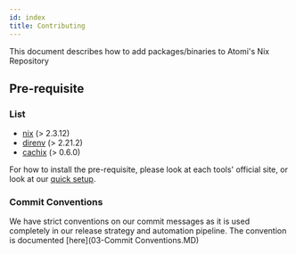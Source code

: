 ```yaml
---
id: index
title: Contributing
---
```


This document describes how to add packages/binaries to Atomi's Nix Repository

## Pre-requisite

### List

- [nix](https://nixos.org/download.html) (> 2.3.12)
- [direnv](https://direnv.net/) (> 2.21.2)
- [cachix](https://docs.cachix.org/installation.html) (> 0.6.0)

For how to install the pre-requisite, please look at each tools' official site, or look at our [quick setup](02-Setup.md).

### Commit Conventions

We have strict conventions on our commit messages as it is used completely in our
release strategy and automation pipeline. The convention is documented
[here](03-Commit Conventions.MD)
